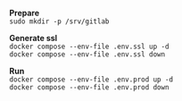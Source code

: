 **Prepare**\
`sudo mkdir -p /srv/gitlab`

**Generate ssl**\
`docker compose --env-file .env.ssl up -d`\
`docker compose --env-file .env.ssl down`

**Run**\
`docker compose --env-file .env.prod up -d`\
`docker compose --env-file .env.prod down`
